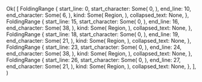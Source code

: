 Ok(
    [
        FoldingRange {
            start_line: 0,
            start_character: Some(
                0,
            ),
            end_line: 10,
            end_character: Some(
                6,
            ),
            kind: Some(
                Region,
            ),
            collapsed_text: None,
        },
        FoldingRange {
            start_line: 15,
            start_character: Some(
                0,
            ),
            end_line: 16,
            end_character: Some(
                38,
            ),
            kind: Some(
                Region,
            ),
            collapsed_text: None,
        },
        FoldingRange {
            start_line: 18,
            start_character: Some(
                0,
            ),
            end_line: 19,
            end_character: Some(
                21,
            ),
            kind: Some(
                Region,
            ),
            collapsed_text: None,
        },
        FoldingRange {
            start_line: 23,
            start_character: Some(
                0,
            ),
            end_line: 24,
            end_character: Some(
                38,
            ),
            kind: Some(
                Region,
            ),
            collapsed_text: None,
        },
        FoldingRange {
            start_line: 26,
            start_character: Some(
                0,
            ),
            end_line: 27,
            end_character: Some(
                21,
            ),
            kind: Some(
                Region,
            ),
            collapsed_text: None,
        },
    ],
)